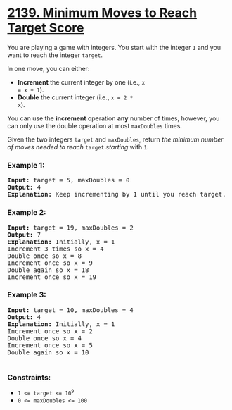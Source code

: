# [2139. Minimum Moves to Reach Target Score](https://leetcode.com/problems/minimum-moves-to-reach-target-score)

You are playing a game with integers. You start with the integer <code>1</code> and you want to reach the integer <code>target</code>.

In one move, you can either:

- <strong>Increment</strong> the current integer by one (i.e., <code>x = x + 1</code>).
- <strong>Double</strong> the current integer (i.e., <code>x = 2 * x</code>).
  
You can use the <strong>increment</strong> operation <strong>any</strong> number of times, however, you can only use the double operation 
at most <code>maxDoubles</code> times.

Given the two integers <code>target</code> and <code>maxDoubles</code>, return <em>the minimum number of moves needed to reach</em> <code>target</code> 
<em>starting</em> with <code>1</code>.

### **Example 1:**
<pre>
<strong>Input:</strong> target = 5, maxDoubles = 0
<strong>Output:</strong> 4
<strong>Explanation:</strong> Keep incrementing by 1 until you reach target.
</pre>
### **Example 2:**
<pre>
<strong>Input:</strong> target = 19, maxDoubles = 2
<strong>Output:</strong> 7
<strong>Explanation:</strong> Initially, x = 1
Increment 3 times so x = 4
Double once so x = 8
Increment once so x = 9
Double again so x = 18
Increment once so x = 19
</pre>
### **Example 3:**
<pre>
<strong>Input:</strong> target = 10, maxDoubles = 4
<strong>Output:</strong> 4
<strong>Explanation:</strong> Initially, x = 1
Increment once so x = 2
Double once so x = 4
Increment once so x = 5
Double again so x = 10
 </pre>

### **Constraints:**

- <code>1 <= target <= 10<sup>9</sup></code>
- <code>0 <= maxDoubles <= 100</code>
